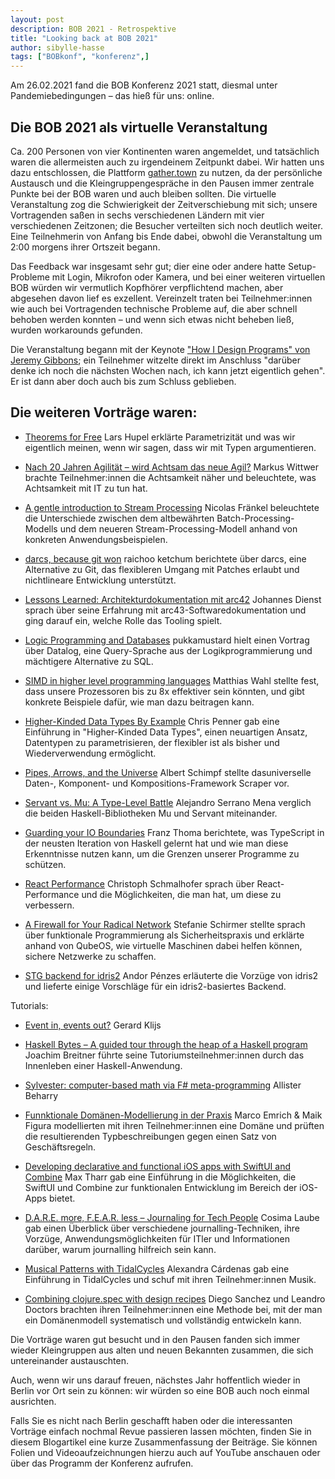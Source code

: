 ```yaml
---
layout: post
description: BOB 2021 - Retrospektive
title: "Looking back at BOB 2021"
author: sibylle-hasse
tags: ["BOBkonf", "konferenz",]
---
```



Am 26.02.2021 fand die BOB Konferenz 2021 statt, diesmal unter Pandemiebedingungen – das hieß für uns: online.

<!-- more start -->

## Die BOB 2021 als virtuelle Veranstaltung ##

Ca. 200 Personen von vier Kontinenten waren angemeldet, und
tatsächlich waren die allermeisten auch zu irgendeinem Zeitpunkt
dabei. Wir hatten uns dazu entschlossen, die Plattform
[gather.town](https://gather.town) zu nutzen, da der persönliche
Austausch und die Kleingruppengespräche in den Pausen immer zentrale
Punkte bei der BOB waren und auch bleiben sollten. Die virtuelle
Veranstaltung zog die Schwierigkeit der Zeitverschiebung mit sich;
unsere Vortragenden saßen in sechs verschiedenen Ländern mit vier
verschiedenen Zeitzonen; die Besucher verteilten sich noch deutlich
weiter. Eine Teilnehmerin von Anfang bis Ende dabei, obwohl die
Veranstaltung um 2:00 morgens ihrer Ortszeit begann.

Das Feedback war insgesamt sehr gut; dier eine oder andere hatte
Setup-Probleme mit Login, Mikrofon oder Kamera, und bei einer weiteren
virtuellen BOB würden wir vermutlich Kopfhörer verpflichtend machen,
aber abgesehen davon lief es exzellent. Vereinzelt traten bei
Teilnehmer:innen wie auch bei Vortragenden technische Probleme auf,
die aber schnell behoben werden konnten – und wenn sich etwas nicht
beheben ließ, wurden workarounds gefunden.

Die Veranstaltung begann mit der Keynote ["How I Design Programs" von
Jeremy Gibbons](https://bobkonf.de/2021/gibbons.html); ein Teilnehmer
witzelte direkt im Anschluss "darüber denke ich noch die nächsten
Wochen nach, ich kann jetzt eigentlich gehen". Er ist dann aber doch
auch bis zum Schluss geblieben.

Die weiteren Vorträge waren:
--------

* [Theorems for Free](https://bobkonf.de/2021/hupel.html) Lars Hupel erklärte Parametrizität und was wir eigentlich meinen, wenn wir sagen, dass wir mit Typen argumentieren.

* [Nach 20 Jahren Agilität – wird Achtsam das neue Agil?](https://bobkonf.de/2021/wittwer.html) Markus Wittwer brachte Teilnehmer:innen die Achtsamkeit näher und beleuchtete, was Achtsamkeit mit IT zu tun hat.

* [A gentle introduction to Stream Processing](https://bobkonf.de/2021/fraenkel.html) Nicolas Fränkel beleuchtete die Unterschiede zwischen dem altbewährten Batch-Processing-Modells und dem neueren Stream-Processing-Modell anhand von konkreten Anwendungsbeispielen.

* [darcs, because git won](https://bobkonf.de/2021/ketchum.html) raichoo ketchum berichtete über darcs, eine Alternative zu Git, das flexibleren Umgang mit Patches erlaubt und nichtlineare Entwicklung unterstützt.

* [Lessons Learned: Architekturdokumentation mit arc42](https://bobkonf.de/2021/dienst.html) Johannes Dienst sprach über seine Erfahrung mit arc43-Softwaredokumentation und ging darauf ein, welche Rolle das Tooling spielt.

* [Logic Programming and Databases](https://bobkonf.de/2021/pukkamustard.html) pukkamustard hielt einen Vortrag über Datalog, eine Query-Sprache aus der Logikprogrammierung und mächtigere Alternative zu SQL.

* [SIMD in higher level programming languages](https://bobkonf.de/2021/wahl.html) Matthias Wahl stellte fest, dass unsere Prozessoren bis zu 8x effektiver sein könnten, und gibt konkrete Beispiele dafür, wie man dazu beitragen kann.

* [Higher-Kinded Data Types By Example](https://bobkonf.de/2021/penner.html) Chris Penner gab eine Einführung in "Higher-Kinded Data Types", einen neuartigen Ansatz, Datentypen zu parametrisieren, der flexibler ist als bisher und Wiederverwendung ermöglicht.

* [Pipes, Arrows, and the Universe](https://bobkonf.de/2021/schimpf.html) Albert Schimpf stellte dasuniverselle Daten-, Komponent- und Kompositions-Framework Scraper vor.

* [Servant vs. Mu: A Type-Level Battle](https://bobkonf.de/2021/serrano.html) Alejandro Serrano Mena verglich die beiden Haskell-Bibliotheken Mu und Servant miteinander.

* [Guarding your IO Boundaries](https://bobkonf.de/2021/thoma.html) Franz Thoma berichtete, was TypeScript in der neusten Iteration von Haskell gelernt hat und wie man diese Erkenntnisse nutzen kann, um die Grenzen unserer Programme zu schützen.

* [React Performance](https://bobkonf.de/2021/schmalhofer.html) Christoph Schmalhofer sprach über React-Performance und die Möglichkeiten, die man hat, um diese zu verbessern.

* [A Firewall for Your Radical Network](https://bobkonf.de/2021/schirmer.html) Stefanie Schirmer stellte sprach über funktionale Programmierung als Sicherheitspraxis und erklärte anhand von QubeOS, wie virtuelle Maschinen dabei helfen können, sichere Netzwerke zu schaffen. 

* [STG backend for idris2](https://bobkonf.de/2021/penzes.html) Andor Pénzes erläuterte die Vorzüge von idris2 und lieferte einige Vorschläge für ein idris2-basiertes Backend.

Tutorials:

* [Event in, events out?](https://bobkonf.de/2021/klijs.html) Gerard Klijs 

* [Haskell Bytes – A guided tour through the heap of a Haskell program](https://bobkonf.de/2021/breitner.html) Joachim Breitner führte seine Tutoriumsteilnehmer:innen durch das Innenleben einer Haskell-Anwendung.

* [Sylvester: computer-based math via F# meta-programming](https://bobkonf.de/2021/beharry.html) Allister Beharry 

* [Funnktionale Domänen-Modellierung in der Praxis](https://bobkonf.de/2021/emrich.html) Marco Emrich & Maik Figura modellierten mit ihren Teilnehmer:innen eine Domäne und prüften die resultierenden Typbeschreibungen gegen einen Satz von Geschäftsregeln.

* [Developing declarative and functional iOS apps with SwiftUI and Combine](https://bobkonf.de/2021/tharr.html) Max Tharr gab eine Einführung in die Möglichkeiten, die SwiftUI und Combine zur funktionalen Entwicklung im Bereich der iOS-Apps bietet.

* [D.A.R.E. more, F.E.A.R. less – Journaling for Tech People](https://bobkonf.de/2021/laube.html) Cosima Laube gab einen Überblick über verschiedene journalling-Techniken, ihre Vorzüge, Anwendungsmöglichkeiten für ITler und Informationen darüber, warum journalling hilfreich sein kann.

* [Musical Patterns with TidalCycles](https://bobkonf.de/2021/cardenas.html) Alexandra Cárdenas gab eine Einführung in TidalCycles und schuf mit ihren Teilnehmer:innen Musik.

* [Combining clojure.spec with design recipes](https://bobkonf.de/2021/sanchez-doctors.html) Diego Sanchez und Leandro Doctors brachten ihren Teilnehmer:innen eine Methode bei, mit der man ein Domänenmodell systematisch und vollständig entwickeln kann.


Die Vorträge waren gut besucht und in den Pausen fanden sich immer
wieder Kleingruppen aus alten und neuen Bekannten zusammen, die sich
untereinander austauschten.

Auch, wenn wir uns darauf freuen, nächstes Jahr hoffentlich wieder in
Berlin vor Ort sein zu können: wir würden so eine BOB auch noch einmal
ausrichten.

<!-- Hervorhebungen *mit Stern* oder _Unterstrich_.  **Doppelt** für
mehr __Druck__.  Geht auch mitt*endr*in in einem Wort. -->

<!-- more end -->

Falls Sie es nicht nach Berlin geschafft haben oder die interessanten
Vorträge einfach nochmal Revue passieren lassen möchten, finden Sie in
diesem Blogartikel eine kurze Zusammenfassung der Beiträge. Sie können
Folien und Videoaufzeichnungen hierzu auch auf YouTube anschauen oder
über das Programm der Konferenz aufrufen.